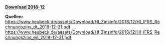 [**Download 2018-12**](https://downgit.github.io/#/home?url=https://github.com/GeorgGoldbach/Zinsarchiv/tree/master/2018-12)

**Quellen:**
https://www.heubeck.de/assets/Download/HI_Zinsinfo/2018/12/HI_IFRS_Rechnungszins_dt_2018-12-31.pdf
https://www.heubeck.de/assets/Download/HI_Zinsinfo/2018/12/HI_IFRS_Rechnungszins_en_2018-12-31.pdf
